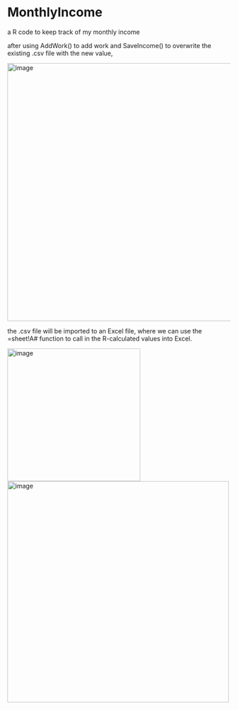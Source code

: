 # MonthlyIncome
a R code to keep track of my monthly income

after using AddWork() to add work and SaveIncome() to overwrite the existing .csv file with the new value, 

<img width="583" alt="image" src="https://user-images.githubusercontent.com/92968898/175097589-d02b106e-8709-4326-b2bf-1655e28ed3b4.png">

the .csv file will be imported to an Excel file, where we can use the =sheet!A# function to call in the R-calculated values into Excel.

<img width="300" alt="image" src="https://user-images.githubusercontent.com/92968898/175098260-f42ac20c-761a-477b-977c-d3721f1c1478.png">
<img width="500" alt="image" src="https://user-images.githubusercontent.com/92968898/175098173-53dd091f-844f-4821-b456-c3f9ee39cc32.png">
